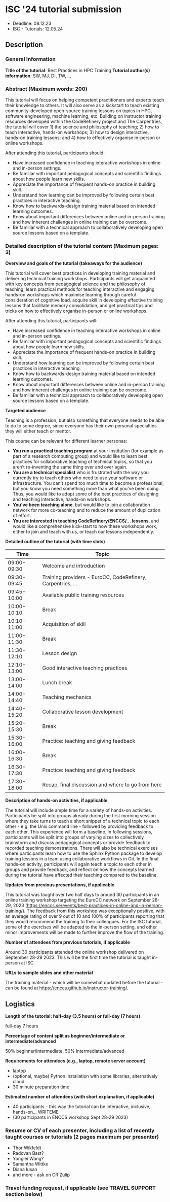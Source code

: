 # ISC '24 tutorial submission

* Deadline: 08.12.23
* ISC - Tutorials: 12.05.24

## Description

### General Information

**Title of the tutorial**: Best Practices in HPC Training
**Tutorial author(s) information**: SW, MJ, DI, TW, ...

### Abstract (Maximum words: 200)

This tutorial will focus on helping competent practitioners and experts teach their knowledge to others. It will also serve as a kickstart to teach existing community-developed open-source training lessons on topics in HPC, software engineering, machine learning, etc. Building on instructor training resources developed within the CodeRefinery project and The Carpentries, the tutorial will cover 1) the science and philosophy of teaching; 2) how to teach interactive, hands-on workshops; 3) how to design interactive, hands-on training lessons; and 4) how to effectively organise in-person or online workshops.

After attending this tutorial, participants should:

- Have increased confidence in teaching interactive workshops in online and in-person settings.
- Be familiar with important pedagogical concepts and scientific findings about how people learn new skills.
- Appreciate the importance of frequent hands-on practice in building skill.
- Understand how learning can be improved by following certain best practices in interactive teaching.
- Know how to backwards-design training material based on intended learning outcomes.
- Know about important differences between online and in-person training and how inherent challenges in online training can be overcome.
- Be familiar with a technical approach to collaboratively developing open source lessons based on a template.


### Detailed description of the tutorial content (Maximum pages: 3)

**Overview and goals of the tutorial (takeaways for the audience)**

This tutorial will cover best practices in developing training material and delivering technical training workshops. Participants will get acquainted with key concepts from pedagogical science and the philosophy of teaching, learn practical methods for teaching interactive and engaging hands-on workshops which maximise learning through careful consideration of cognitive load, acquire skill in developing effective training lessons that facilitate memory consolidation, and get practical tips and tricks on how to effectively organise in-person or online workshops.

After attending this tutorial, participants will:

- Have increased confidence in teaching interactive workshops in online and in-person settings.
- Be familiar with important pedagogical concepts and scientific findings about how people learn new skills.
- Appreciate the importance of frequent hands-on practice in building skill.
- Understand how learning can be improved by following certain best practices in interactive teaching.
- Know how to backwards-design training material based on intended learning outcomes.
- Know about important differences between online and in-person training and how inherent challenges in online training can be overcome.
- Be familiar with a technical approach to collaboratively developing open source lessons based on a template. 


**Targeted audience**

Teaching is a profession, but also something that everyone needs to be able to do to some degree, since everyone has their own personal specialties they will either teach or mentor.

This course can be relevant for different learner personas:

- **You run a practical teaching program** at your institution (for example as part of a research computing group) and would like to learn best practices for collaborative teaching of technical topics, so that you aren’t re-inventing the same thing over and over again.
- **You are a technical specialist** who is frustrated with the way you currently try to teach others who need to use your software or infrastructure. You can’t spend too much time to become a professional, but you know you need something more than what you’ve been doing. Thus, you would like to adopt some of the best practices of designing and teaching interactive, hands-on workshops.
- **You’ve been teaching alone**, but would like to join a collaboration network for more co-teaching and to reduce the amount of duplication of effort.
- **You are interested in teaching CodeRefinery/ENCCS/... lessons**, and would like a comprehensive kick-start to how these workshops work, either to join and teach with us, or teach our lessons independently.

**Detailed outline of the tutorial (with time slots)**

| Time | Topic |
| ---- | ----- |
|09:00-09:30 | Welcome and introduction|
|09:30-09:45 | Training providers - EuroCC, CodeRefinery, Carpentries, ...|
|09:45-10:00 | Available public training resources|
|10:00-10:10 | Break|
|10:10-11:00 | Acquisition of skill|
|11:00-11:30 | Break|
|11:30-12:10 | Lesson design|
|12:10-13:00 | Good interactive teaching practices|
|13:00-14:00 | Lunch break|
|14:00-14:40 | Teaching mechanics|
|14:40-15:20 | Collaborative lesson development|
|15:20-15:30 | Break|
|15:30-16:00 | Practice: teaching and giving feedback|
|16:00-16:30 | Break|
|16:30-17:30 | Practice: teaching and giving feedback|
|17:30-18:00 | Recap, final discussion and where to go from here|

**Description of hands-on activities, if applicable**

The tutorial will include ample time for a variety of hands-on activities. 
Participants be split into groups already during the first morning session where they take turns to teach a short snippet of a technical topic to each other - e.g. the Unix command line - followed by providing feedback to each other. This experience will form a baseline. In following sessions, participants will be split into groups of varying sizes to collectively brainstorm and discuss pedagogical concepts or provide feedback to recorded teaching demonstrations. 
There will also be technical exercises where participants learn how to use the Sphinx Python package to develop training lessons in a team using collaborative workflows in Git.
In the final hands-on activity, participants will again teach a topic to each other in groups and provide feedback, and reflect on how the concepts learned during the tutorial have affected their teaching compared to the baseline.

**Updates from previous presentations, if applicable**

This tutorial was taught over two half days to around 30 participants in an online training workshop targeting the EuroCC network on September 28-29, 2023 (https://enccs.se/events/best-practices-in-online-and-in-person-training/). The feedback from this workshop was exceptionally positive, with an average rating of over 9 out of 10 and 100% of participants reporting that they would recommend the training to their colleagues. 
For the ISC tutorial, some of the exercises will be adapted to the in-person setting, and other minor improvements will be made to further improve the flow of the training.

**Number of attendees from previous tutorials, if applicable**

Around 30 participants attended the online workshop delivered on September 28-29 2023. This will be the first time the tutorial is taught in-person at ISC.

**URLs to sample slides and other material**

The training material - which will be somewhat updated before the tutorial - can be found at https://enccs.github.io/instructor-training/.

## Logistics

**Length of the tutorial: half-day (3.5 hours) or full-day (7 hours)**

full-day 7 hours

**Percentage of content split as beginner/intermediate or intermediate/advanced**

50% beginner/intermediate, 50% intermediate/advanced


**Requirements for attendees (e.g., laptop, remote server account)**

- laptop
- (optional, maybe) Python installation with some libraries, alternatively cloud
- 30 minute preparation time

**Estimated number of attendees (with short explanation, if applicable)**

- 40 participants - this way the tutorial can be interactive, inclusive, hands-on... WRITEME
- (30 participants in ENCCS workshop Sept 28-29 2023)


### Resume or CV of each presenter, including a list of recently taught courses or tutorials (2 pages maximum per presenter)

- Thor Wikfeldt
- Radovan Bast?
- Yonglei Wang?
- Samantha Wittke
- Diana Iusan
- and more - ask on CR Zulip

### Travel funding request, if applicable (see TRAVEL SUPPORT section below)
